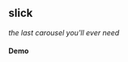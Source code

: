 slick
-------

[1]: <https://github.com/kenwheeler/slick>

_the last carousel you'll ever need_

#### Demo
